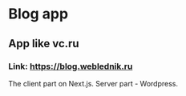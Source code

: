 # Blog app
## App like vc.ru
### Link: https://blog.weblednik.ru
The client part on Next.js. Server part - Wordpress.
